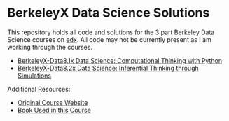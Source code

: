# BerkeleyX Data Science Solutions
This repository holds all code and solutions for the 3 part Berkeley Data Science courses on <a href = "https://www.edx.org/">edx</a>. All code may not be currently present as I am working through the courses.
<ul>
  <li><a href = "https://www.edx.org/course/foundations-of-data-science-computational-thinking">BerkeleyX-Data8.1x Data Science: Computational Thinking with Python</a></li>
  <li><a href = "https://www.edx.org/course/foundations-of-data-science-inferential-thinking-b">BerkeleyX-Data8.2x Data Science: Inferential Thinking through Simulations</a></li>
</ul>

Additional Resources:
<ul>
  <li><a href = "http://data8.org/sp18/">Original Course Website</a></li>
  <li><a href = "https://www.inferentialthinking.com/">Book Used in this Course</a></li>
</ul>

